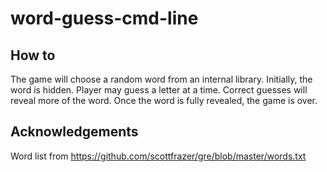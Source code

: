 # word-guess-cmd-line

## How to
The game will choose a random word from an internal library. Initially, the word is hidden. Player may guess a letter at a time. Correct guesses will reveal more of the word. Once the word is fully revealed, the game is over.

## Acknowledgements
Word list from https://github.com/scottfrazer/gre/blob/master/words.txt